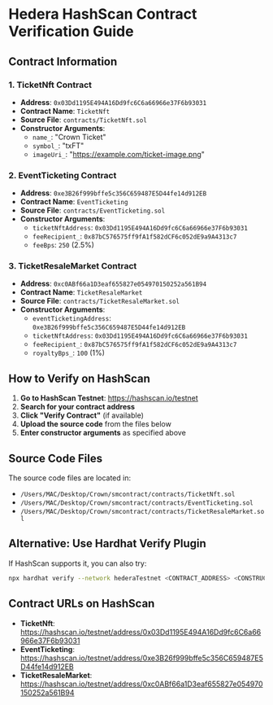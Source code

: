 # Hedera HashScan Contract Verification Guide

## Contract Information

### 1. TicketNft Contract
- **Address**: `0x03Dd1195E494A16Dd9fc6C6a66966e37F6b93031`
- **Contract Name**: `TicketNft`
- **Source File**: `contracts/TicketNft.sol`
- **Constructor Arguments**: 
  - `name_`: "Crown Ticket"
  - `symbol_`: "txFT" 
  - `imageUri_`: "https://example.com/ticket-image.png"

### 2. EventTicketing Contract
- **Address**: `0xe3B26f999bffe5c356C659487E5D44fe14d912EB`
- **Contract Name**: `EventTicketing`
- **Source File**: `contracts/EventTicketing.sol`
- **Constructor Arguments**:
  - `ticketNftAddress`: `0x03Dd1195E494A16Dd9fc6C6a66966e37F6b93031`
  - `feeRecipient_`: `0x87bC576575ff9fA1f582dCF6c052dE9a9A4313c7`
  - `feeBps`: `250` (2.5%)

### 3. TicketResaleMarket Contract
- **Address**: `0xc0ABf66a1D3eaf655827e054970150252a561B94`
- **Contract Name**: `TicketResaleMarket`
- **Source File**: `contracts/TicketResaleMarket.sol`
- **Constructor Arguments**:
  - `eventTicketingAddress`: `0xe3B26f999bffe5c356C659487E5D44fe14d912EB`
  - `ticketNftAddress`: `0x03Dd1195E494A16Dd9fc6C6a66966e37F6b93031`
  - `feeRecipient_`: `0x87bC576575ff9fA1f582dCF6c052dE9a9A4313c7`
  - `royaltyBps_`: `100` (1%)

## How to Verify on HashScan

1. **Go to HashScan Testnet**: https://hashscan.io/testnet
2. **Search for your contract address**
3. **Click "Verify Contract"** (if available)
4. **Upload the source code** from the files below
5. **Enter constructor arguments** as specified above

## Source Code Files

The source code files are located in:
- `/Users/MAC/Desktop/Crown/smcontract/contracts/TicketNft.sol`
- `/Users/MAC/Desktop/Crown/smcontract/contracts/EventTicketing.sol`
- `/Users/MAC/Desktop/Crown/smcontract/contracts/TicketResaleMarket.sol`

## Alternative: Use Hardhat Verify Plugin

If HashScan supports it, you can also try:
```bash
npx hardhat verify --network hederaTestnet <CONTRACT_ADDRESS> <CONSTRUCTOR_ARGS>
```

## Contract URLs on HashScan

- **TicketNft**: https://hashscan.io/testnet/address/0x03Dd1195E494A16Dd9fc6C6a66966e37F6b93031
- **EventTicketing**: https://hashscan.io/testnet/address/0xe3B26f999bffe5c356C659487E5D44fe14d912EB
- **TicketResaleMarket**: https://hashscan.io/testnet/address/0xc0ABf66a1D3eaf655827e054970150252a561B94
